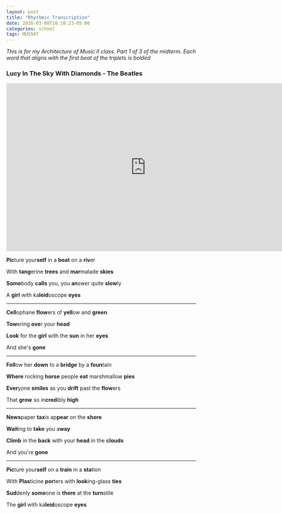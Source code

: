 ```yaml
---
layout: post
title: "Rhythmic Transcription"
date: 2016-03-08T18:10:23-05:00
categories: school
tags: MUS507
---
```

_This is for my Architecture of Music II class. Part 1 of 3 of the midterm. Each word that aligns with the first beat of the triplets is bolded_

### Lucy In The Sky With Diamonds - The Beatles

<iframe width="739" height="446" src="https://www.youtube.com/embed/sexoN2XEG90" frameborder="0" allowfullscreen></iframe>

**Pic**ture your**self** in a **boat** on a **riv**er

With **tang**erine **trees** and **mar**malade **skies**

**Some**body **calls** you, you **an**swer quite **slow**ly

A **girl** with ka**leid**oscope **eyes**

---

**Cell**ophane **flow**ers of **yell**ow and **green**

**Tow**ering **ove**r your **head**

**Look** for the **girl** with the **sun** in her **eyes**

And she's **gone**

---

**Foll**ow her **down** to a **bridge** by a **foun**tain

**Where** rocking **horse** people **eat** marshmallow **pies**

**Ever**yone **smiles** as you **drift** past the **flow**ers

That **grow** so in**cred**ibly **high**

---

**News**paper **tax**is ap**pear** on the **shore**

**Wait**ing to **take** you a**way**

**Climb** in the **back** with your **head** in the **clouds**

And you're **gone**

---

**Pic**ture your**self** on a **train** in a **sta**tion

With **Plas**ticine **por**ters with **look**ing-glass **ties**

**Sud**denly **some**one is **there** at the **turn**stile

The **girl** with ka**leid**oscope **eyes**
